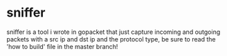 # sniffer
sniffer is a tool i wrote in gopacket that just capture incoming and outgoing packets with a src ip and dst ip and the protocol type, be sure to read the 'how to build' file in the master branch!
